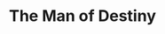 ---
title: The Man of Destiny
year: 1924
opening_date: 1924-02-25
closing_date: 
layout: productions
featured_image: 
image_caption:
image_credit:
playbill:
category:
Theatre: Theatre Jacksonville
cast:
  The Lieutenant: Dick Grether
  Napoleon: George W. Hardee
  The Lady: Grace Hilditch Holt
  Giuseppe: James Royall
crew:
  Director: Harrison Gibbs Prentice
  Stage Setting: Mrs. Leo Benedict
  Scene Painting: Harrison Gibbs Prentice
understudies:
orchestra:
external_links:
---